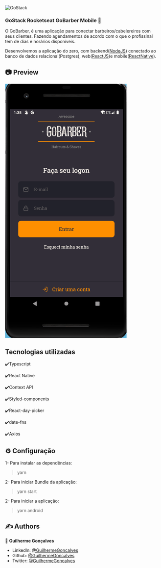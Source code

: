 <img alt="GoStack" src="https://storage.googleapis.com/golden-wind/bootcamp-gostack/header-desafios.png" />

### GoStack Rocketseat GoBarber Mobile 🚀

O GoBarber, é uma aplicação para conectar barbeiros/cabelereiros com seus clientes. Fazendo agendamentos de acordo com o que o profissinal tem de dias e horários disponíveis.

Desenvolvemos a aplicação do zero, com backend([NodeJS](https://github.com/GuilhermeErthal/GoStack-GoBarber)) conectado ao banco de dados relacional(Postgres), web([ReactJS](https://github.com/GuilhermeErthal/Gobarber-web))e mobile([ReactNative](https://github.com/GuilhermeErthal/appgobarber)).

## :camera: Preview

![GoBarberMobile](https://github.com/GuilhermeErthal/appgobarber/blob/master/assets/gobarbermobile.gif)

## Tecnologias utilizadas

✔️Typescript

✔️React Native

✔️Context API

✔️Styled-components

✔️React-day-picker

✔️date-fns

✔️Axios

## ⚙ Configuração

1- Para instalar as dependências:
> yarn

2- Para iniciar Bundle da aplicação:
> yarn start

2- Para iniciar a aplicação:
> yarn android

## ✍️ Authors <a name = "authors"></a>

👤 **Guilherme Gonçalves**

- LinkedIn: [@GuilhermeGoncalves](https://www.linkedin.com/in/guilherme-gon%C3%A7alves-b8086850/)
- Github: [@GuilhermeGoncalves](https://github.com/GuilhermeErthal)
- Twitter: [@GuilhermeGoncalves](https://twitter.com/Guilher97310471)
